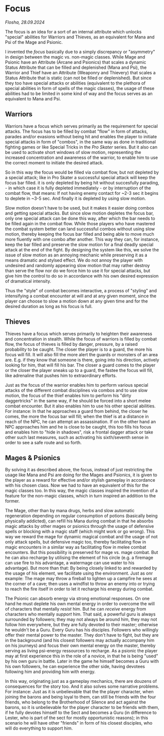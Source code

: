 # Focus

*Flosha, 28.09.2024*

The focus is an idea for a sort of an internal attribute which unlocks "special" abilities for Warriors and Thieves, as an equivalent for Mana and Psi of the Mage and Psionic.  

I invented the *focus* basically due to a simply discrepancy or "asymmetry" in design between the magic vs. non-magic classes. While Mage and Psionic have an Attribute (Arcane and Psionics) that scales a dynamic Status Attribute that can be filled and deplenished (Mana and Psi), the Warrior and Thief have an Attribute (Weaponry and Thievery) that scales a Status Attribute that is static (can not be filled or deplenished). But since they too have special attacks or abilities (equivalent to the plethora of special abilities in form of spells of the magic classes), the usage of these abilities had to be limited in some kind of way and the focus serves as an equivalent to Mana and Psi. 


## Warriors

Warriors have a focus which serves primarily as the requirement for special attacks. The focus has to be filled by combat "flow" in form of attacks, parades and/or evasions without being hit and enables the player to initiate special attacks in form of "combos", in the same way as done in traditional fighting games or like Special Tricks in the *Pro Skater* series. But it also can be used to activate short windows of slow motion, representing the increased concentration and awareness of the warrior, to enable him to use the correct moment to initiate the desired attack. 

So in this way the focus would be filled via combat flow, but not depleted by a special attack; like in Pro Skater a successful special attack will keep the focus bar filled. it is only depleted by being hit without succesfully parading, - in which case it is fully depleted immediately - or by interruption of the combat flow, that means: If not having enemy contact for ~2-3 sec it begins to deplete in ~3-5 sec. And finally it is depleted by using slow motion. 

Slow motion doesn't have to be used, but it makes it easier doing combos and getting special attacks. But since slow motion depletes the focus bar, only one special attack can be done this way, after which the bar needs to be filled again in the combat flow. While those players who have mastered the combat system better can land successful combos without using slow motion, thereby keeping the focus bar filled and being able to move much more fluently with one combo after another. This way they can, for instance, keep the bar filled and preserve the slow motion for a final deadly special attack at the end of the fight. By designing the system like this, we solve the issue of slow motion as an annoying mechanic while preserving it as a means dramatic and stylsed effect. We do not annoy the player with undesired and randomly appearing slow motion that may rather destroy than serve the flow nor do we force him to use it for special attacks, but give him the control to do so in accordance with his own desired expression of dramatical intensity. 

Thus the "style" of combat becomes interactive, a process of "styling" and intensifying a combat encounter at will and at any given moment, since the player can choose to slow a motion down at any given time and for the desired duration as long as his focus is full. 


## Thieves

Thieves have a focus which serves primarily to heighten their awareness and concentration in stealth. While the focus of warriors is filled by combat flow, the focus of thieves is filled by danger, pressure, by a raised probability to be caught. The closer the player is to a guard, the more his focus will fill. It will also fill the more alert the guards or monsters of an area are. E.g. if they know that someone is there, going into his direction, actively looking for him, that will fill his bar. The closer a guard comes to the player or the closer the player sneaks up to a guard, the fastee the focus will fill, like adrenaline that pushes him to extraordinary efforts. 

Just as the focus of the warrior enables him to perform various special attacks of the different combat disciplines via combos and to use slow motion, the focus of the thief enables him to perform his "dirty daggertricks" in the same way, if he should be forced into a short melee combat encounter. But it also enables him to use his other special abilities. For instance: In that he approaches a guard from behind, the closer he comes, the more the focus bar will fill; when the thief is at a distance in reach of the NPC, he can attempt an assassination. If on the other hand an NPC approaches him and he is close to be caught, this too fills his focus and enables him to "hide in shadows", risk a frontal dagger attack or take other such last measures, such as activating his sixth/seventh sense in order to see a safe route and so forth. 


## Mages & Psionics

By solving it as described above, the focus, instead of just restricting the usage like Mana and Psi are doing for the Mages and Psionics, it is given to the player as a reward for effective and/or stylish gameplay in accordance with his chosen class. Now we had to have an equivalent of this for the magic classes too. In this way, the magic classes inspired the invention of a feature for the non-magic classes, which in turn inspired an addition to the former. 
 
The Mage, other than by mana drugs, herbs and slow automatic regeneration depending on regular consumption of potions (basically being physically addicted), can refill his Mana during combat in that he absorbs magic attacks by other mages or psionics through the usage of defensive spells or blocking with a magic staff (which might work or go wrong). This way we reward the mage for dynamic magical combat and the usage of not only attack spells, but defensive magic too, thereby facilitating flow in magic encounters in a similar way as facilitating flow in melee combat encounters. But this possibility is preserved for mage vs. mage combat. But he can also recharge by utilising the element of his circle (e.g. a firemage can use fire to his advantage, a watermage can use water to his advantage). But more than that: By being closely linked to and rewarded by the usage of his element, we facilitate using the environment. Just as onr example: The mage may throw a fireball to lighten up a campfire he sees at the corner of a cave; then uses a windfist to throw an enemy into or trying to reach the fire itself in order to let it recharge his energy during combat. 

The Psionic can absorb energy via strong emotional responses. On one hand he must deplete his own mental energy in order to overcome the will of characters that mentally *resist* him. But he can *receive* energy from characters who mentally *support* him. That said, a powerful guru is always surrounded by followers; they may not always be around him, they may not follow him everywhere, but they are fully devoted to their master; otherwise he wouldn't be a Guru. Every Guru has his disciples. Followers who willingly offer their mental power to the master. They don't have to fight, but they are in the background (and his closest followers may actually accompany him on his journeys) and focus their own mental energy on the master, thereby serving as living psi-energy ressources to recharge. As a psionic the player may at first experience this in the role of a novice, in that he is being "used" by his own guru in battle. Later in the game he himself becomes a Guru with his own followers, he can experience the other side, having devotees following him and providing him with energy. 

In this way, originating just as a gameplay mechanics, there are douzens of consequences for the story too. And it also solves some narrative problems. For instance: Just as it is unbelievable that the the player character, when joining the barons and being loyal to them, can still be friends with the four friends, who belong to the Brotherhood of Silence and act against the barons, so it is unbelievable for the player character to be friends with them, if he fully devotes himself to the Sect and becomes a Guru (in difference to Lester, who is part of the sect for mostly opportunistic reasons); in this scenario he will have other "friends" in form of his closest disciples, who will do everything to support him.   
